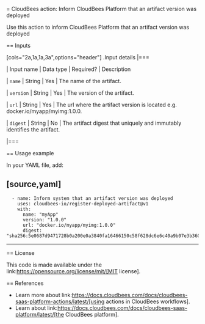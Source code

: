= CloudBees action: Inform CloudBees Platform that an artifact version was deployed

Use this action to inform CloudBees Platform that an artifact version was deployed

== Inputs

[cols="2a,1a,1a,3a",options="header"]
.Input details
|===

| Input name
| Data type
| Required?
| Description

| `name`
| String
| Yes
| The name of the artifact.

| `version`
| String
| Yes
| The version of the artifact.

| `url`
| String
| Yes
| The url where the artifact version is located e.g. docker.io/myapp/myimg:1.0.0.

| `digest`
| String
| No
| The artifact digest that uniquely and immutably identifies the artifact.

|===

== Usage example

In your YAML file, add:

[source,yaml]
----
      - name: Inform system that an artifact version was deployed
        uses: cloudbees-io/register-deployed-artifact@v1
        with:
          name: "myApp"
          version: "1.0.0"
          url: "docker.io/myapp/myimg:1.0.0"
          digest: "sha256:5e0687d9471728b0a200e0a3840fa16466150c58f628dc6e6c40a9b07e3b3609"

----

== License

This code is made available under the 
link:https://opensource.org/license/mit/[MIT license].

== References

* Learn more about link:https://docs.cloudbees.com/docs/cloudbees-saas-platform-actions/latest/[using actions in CloudBees workflows].
* Learn about link:https://docs.cloudbees.com/docs/cloudbees-saas-platform/latest/[the CloudBees platform].
